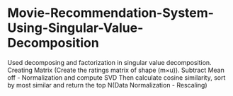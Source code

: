 # Movie-Recommendation-System-Using-Singular-Value-Decomposition
Used decomposing and factorization in singular value decomposition. Creating Matrix (Create the ratings matrix of shape (m×u)). Subtract Mean off - Normalization and compute SVD Then calculate cosine similarity, sort by most similar and return the top N(Data Normalization - Rescaling)
